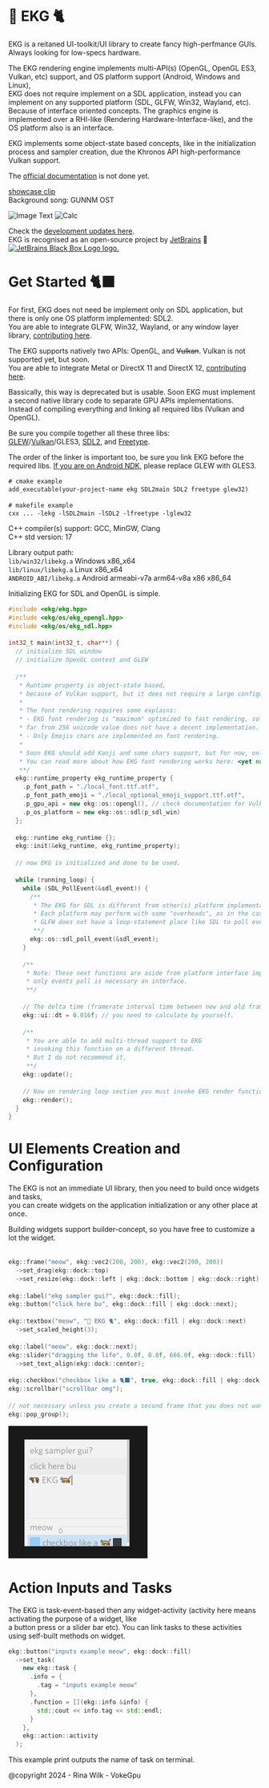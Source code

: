 # 🐄 EKG 🐈

EKG is a reitaned UI-toolkit/UI library to create fancy high-perfmance GUIs. Always looking for low-specs hardware.

The EKG rendering engine implements multi-API(s) (OpenGL, OpenGL ES3, Vulkan, etc) support, and OS platform support (Android, Windows and Linux),  
EKG does not require implement on a SDL application, instead you can implement on any supported platform (SDL, GLFW, Win32, Wayland, etc).  
Because of interface oriented concepts. The graphics engine is implemented over a RHI-like (Rendering Hardware-Interface-like), and the OS platform also is an interface.

EKG implements some object-state based concepts, like in the initialization process and sampler creation, due the Khronos API high-performance Vulkan support.

The [official documentation](https://vokegpu.github.io/ekg-docs/) is not done yet.

[showcase clip](https://github.com/gamedevs-do-apocalipse/gamedevs-do-apocalipse/assets/37088203/5f0cd227-e50d-495c-81a7-76e6155305eb)  
Background song: GUNNM OST

![Image Text](/splash/splash-shocase-3.0-light-theme.png?raw=true)
![Calc](/splash/splash-calc-showcase.png?raw=true)

Check the [development updates here](https://github.com/orgs/gamedevs-do-apocalipse/discussions/5).  
EKG is recognised as an open-source project by [JetBrains](https://www.jetbrains.com/) 🖤  
<a href="https://www.jetbrains.com"> <img src="https://resources.jetbrains.com/storage/products/company/brand/logos/jb_square.png" width="100" height="100" alt="JetBrains Black Box Logo logo."> <a/>

# Get Started 🐈‍⬛

For first, EKG does not need be implement only on SDL application, but there is only one OS platform implemented: SDL2.  
You are able to integrate GLFW, Win32, Wayland, or any window layer library, [contributing here](/include/os).

The EKG supports natively two APIs: OpenGL, and ~~Vulkan~~. Vulkan is not supported yet, but soon.  
You are able to integrate Metal or DirectX 11 and DirectX 12, [contributing here](/include/os).

Bassically, this way is deprecated but is usable. Soon EKG must implement a second native library code to separate GPU APIs implementations.  
Instead of compiling everything and linking all required libs (Vulkan and OpenGL).

Be sure you compile together all these three libs:  
[GLEW](https://glew.sourceforge.net/)/[Vulkan](https://www.vulkan.org/)/GLES3, [SDL2](https://www.libsdl.org/), and [Freetype](https://freetype.org/).

The order of the linker is important too, be sure you link EKG before the required libs.
[If you are on Android NDK](https://github.com/vokegpu/pompom), please replace GLEW with GLES3.

```
# cmake example
add_executable(your-project-name ekg SDL2main SDL2 freetype glew32)

# makefile example
cxx ... -lekg -lSDL2main -lSDL2 -lfreetype -lglew32
```

C++ compiler(s) support: GCC, MinGW, Clang  
C++ std version: 17
  
Library output path:   
`lib/win32/libekg.a` Windows x86_x64  
`lib/linux/libekg.a` Linux x86_x64  
`ANDROID_ABI/libekg.a` Android armeabi-v7a arm64-v8a x86 x86_64  

Initializing EKG for SDL and OpenGL is simple.

```cpp
#include <ekg/ekg.hpp>
#include <ekg/os/ekg_opengl.hpp>
#include <ekg/os/ekg_sdl.hpp>

int32_t main(int32_t, char**) {
  // initialize SDL window
  // initialize OpenGL context and GLEW

  /**
   * Runtime property is object-state based,
   * because of Vulkan support, but it does not require a large configutarion template.
   * 
   * The font rendering requires some explains:
   * - EKG font rendering is "maximum" optimized to fast rendering, so Kanjis or any char
   * far from 256 unicode value does not have a decent implementation.
   * - Only Emojis chars are implemented on font rendering.
   * 
   * Soon EKG should add Kanji and some chars support, but for now, only emoji and text is ok.
   * You can read more about how EKG font rendering works here: <yet no link> 
   **/
  ekg::runtime_property ekg_runtime_property {
    .p_font_path = "./local_font.ttf.otf",
    .p_font_path_emoji = "./local_optional_emoji_support.ttf.otf",
    .p_gpu_api = new ekg::os::opengl(), // check documentation for Vulkan initialization (not done yet :c)
    .p_os_platform = new ekg::os::sdl(p_sdl_win)
  };

  ekg::runtime ekg_runtime {};
  ekg::init(&ekg_runtime, ekg_runtime_property);

  // now EKG is initialized and done to be used.

  while (running_loop) {
    while (SDL_PollEvent(&sdl_event)) {
      /**
       * The EKG for SDL is different from other(s) platform implementations.
       * Each platform may perform with some "overheads", as in the case of GLFW.
       * GLFW does not have a loop-statement place like SDL to poll events.
       **/
      ekg::os::sdl_poll_event(&sdl_event);
    }

    /**
     * Note: These next functions are aside from platform interface implementation,
     * only events poll is necessary an interface.
     **/

    // The delta time (framerate interval time between new and old frame loop).
    ekg::ui::dt = 0.016f; // you need to calculate by yourself.

    /**
     * You are able to add multi-thread support to EKG
     * invoking this function on a different thread.
     * But I do not recommend it.
     **/
    ekg::update();

    // Now on rendering loop section you must invoke EKG render function.
    ekg::render();
  }
}
```

# UI Elements Creation and Configuration

The EKG is not an immediate UI library, then you need to build once widgets and tasks,  
you can create widgets on the application initialization or any other place at once.

Building widgets support builder-concept, so you have free to customize a lot the widget. 

```cpp

ekg::frame("meow", ekg::vec2(200, 200), ekg::vec2(200, 200))
  ->set_drag(ekg::dock::top)
  ->set_resize(ekg::dock::left | ekg::dock::bottom | ekg::dock::right);

ekg::label("ekg sampler gui?", ekg::dock::fill);
ekg::button("click here bu", ekg::dock::fill | ekg::dock::next);

ekg::textbox("meow", "🐄 EKG 🐈", ekg::dock::fill | ekg::dock::next)
  ->set_scaled_height(3);

ekg::label("meow", ekg::dock::next);
ekg::slider("dragging the life", 0.0f, 0.0f, 666.0f, ekg::dock::fill)
  ->set_text_align(ekg::dock::center);

ekg::checkbox("checkbox like a 🐈‍⬛", true, ekg::dock::fill | ekg::dock::next);
ekg::scrollbar("scrollbar omg");

// not necessary unless you create a second frame that you does not want to dockenize on it.
ekg::pop_group(); 
```

![showcase-sampler-gui](/splash/ekg-sampler-gui.png?raw=true)

# Action Inputs and Tasks

The EKG is task-event-based then any widget-activity (activity here means activating the purpose of a widget, like  
a button press or a slider bar etc). You can link tasks to these activities using self-built methods on widget.

```cpp
ekg::button("inputs example meow", ekg::dock::fill)
  ->set_task(
    new ekg::task {
      .info = {
        .tag = "inputs example meow"
      },
      .function = [](ekg::info &info) {
        std::cout << info.tag << std::endl;
      }
    },
    ekg::action::activity
  );
```

This example print outputs the name of task on terminal.

@copyright 2024 - Rina Wilk - VokeGpu
```
